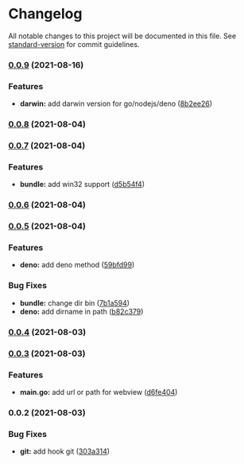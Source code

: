 # Changelog

All notable changes to this project will be documented in this file. See [standard-version](https://github.com/conventional-changelog/standard-version) for commit guidelines.

### [0.0.9](https://github.com/stephendltg/go-webview/compare/v0.0.8...v0.0.9) (2021-08-16)


### Features

* **darwin:** add darwin version for go/nodejs/deno ([8b2ee26](https://github.com/stephendltg/go-webview/commit/8b2ee268b08daa06938ace1783b62e743c846553))

### [0.0.8](https://github.com/stephendltg/go-webview/compare/v0.0.7...v0.0.8) (2021-08-04)

### [0.0.7](https://github.com/stephendltg/go-webview/compare/v0.0.6...v0.0.7) (2021-08-04)


### Features

* **bundle:** add win32 support ([d5b54f4](https://github.com/stephendltg/go-webview/commit/d5b54f442e07630b7d2bceb7e4f8ad8e074ce8ae))

### [0.0.6](https://github.com/stephendltg/go-webview/compare/v0.0.5...v0.0.6) (2021-08-04)

### [0.0.5](https://github.com/stephendltg/go-webview/compare/v0.0.4...v0.0.5) (2021-08-04)


### Features

* **deno:** add deno method ([59bfd99](https://github.com/stephendltg/go-webview/commit/59bfd993d5109499d5e42f253df579a814ac03ef))


### Bug Fixes

* **bundle:** change dir bin ([7b1a594](https://github.com/stephendltg/go-webview/commit/7b1a5945cc0e0ece7914303ec2ab4c2ffb93fdeb))
* **deno:** add dirname in path ([b82c379](https://github.com/stephendltg/go-webview/commit/b82c379fb78bc3e6bb8631de0441af8a66c691a7))

### [0.0.4](https://github.com/stephendltg/skeleton-go-webview/compare/v0.0.3...v0.0.4) (2021-08-03)

### [0.0.3](https://github.com/stephendltg/skeleton-go-webview/compare/v0.0.2...v0.0.3) (2021-08-03)

### Features

- **main.go:** add url or path for webview
  ([d6fe404](https://github.com/stephendltg/skeleton-go-webview/commit/d6fe40427886d0f8586ae47f0c62089a06da2dea))

### 0.0.2 (2021-08-03)

### Bug Fixes

- **git:** add hook git
  ([303a314](https://github.com/stephendltg/skeleton-go-webview/commit/303a314f79e2ddf7d6c484fe6faecfd9ecbd124d))
